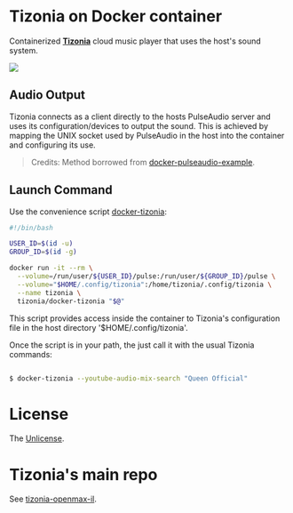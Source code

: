 # Tizonia on Docker container

Containerized [**Tizonia**](http://www.tizonia.org/) cloud music player that uses the host's sound system.

[![](https://images.microbadger.com/badges/image/tizonia/docker-tizonia.svg)](http://microbadger.com/images/tizonia/docker-tizonia "Get your own image badge on microbadger.com")

## Audio Output

Tizonia connects as a client directly to the hosts PulseAudio server and uses
its configuration/devices to output the sound. This is achieved by mapping the
UNIX socket used by PulseAudio in the host into the container and configuring
its use.

> Credits: Method borrowed from [docker-pulseaudio-example](https://github.com/thebiggerguy/docker-pulseaudio-example).

## Launch Command

Use the convenience script [docker-tizonia](docker-tizonia):

``` bash
#!/bin/bash

USER_ID=$(id -u)
GROUP_ID=$(id -g)

docker run -it --rm \
  --volume=/run/user/${USER_ID}/pulse:/run/user/${GROUP_ID}/pulse \
  --volume="$HOME/.config/tizonia":/home/tizonia/.config/tizonia \
  --name tizonia \
  tizonia/docker-tizonia "$@"

```

This script provides access inside the container to Tizonia's configuration
file in the host directory '$HOME/.config/tizonia'.

Once the script is in your path, the just call it with the usual Tizonia
commands:

``` bash

$ docker-tizonia --youtube-audio-mix-search "Queen Official"

```

# License

The [Unlicense](LICENSE.md).

# Tizonia's main repo

See [tizonia-openmax-il](https://github.com/tizonia/tizonia-openmax-il).
